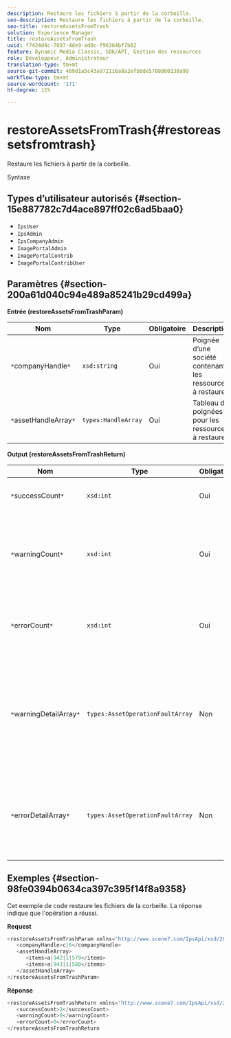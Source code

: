 ```yaml
---
description: Restaure les fichiers à partir de la corbeille.
seo-description: Restaure les fichiers à partir de la corbeille.
seo-title: restoreAssetsFromTrash
solution: Experience Manager
title: restoreAssetsFromTrash
uuid: f7424d4c-7807-4de9-ad0c-f96364bf7b82
feature: Dynamic Media Classic, SDK/API, Gestion des ressources
role: Développeur, Administrateur
translation-type: tm+mt
source-git-commit: 469d1a5c43a972116a8a2efb0de5708800130a99
workflow-type: tm+mt
source-wordcount: '171'
ht-degree: 11%

---
```



# restoreAssetsFromTrash{#restoreassetsfromtrash}

Restaure les fichiers à partir de la corbeille.

Syntaxe

## Types d’utilisateur autorisés {#section-15e887782c7d4ace897ff02c6ad5baa0}

* `IpsUser`
* `IpsAdmin`
* `IpsCompanyAdmin`
* `ImagePortalAdmin`
* `ImagePortalContrib`
* `ImagePortalContribUser`

## Paramètres {#section-200a61d040c94e489a85241b29cd499a}

**Entrée (restoreAssetsFromTrashParam)**

| Nom | Type | Obligatoire | Description |
|---|---|---|---|
| `*`companyHandle`*` | `xsd:string` | Oui | Poignée d’une société contenant les ressources à restaurer. |
| `*`assetHandleArray`*` | `types:HandleArray` | Oui | Tableau de poignées pour les ressources à restaurer. |

**Output (restoreAssetsFromTrashReturn)**

| Nom | Type | Obligatoire | Description |
|---|---|---|---|
| `*`successCount`*` | `xsd:int` | Oui | Nombre de fichiers supprimés de la corbeille. |
| `*`warningCount`*` | `xsd:int` | Oui | Nombre d’avertissements générés lorsque l’opération tentait de restaurer des ressources à partir de la corbeille. |
| `*`errorCount`*` | `xsd:int` | Oui | Nombre d’erreurs générées lors de la tentative de restauration de fichiers à partir de la corbeille. |
| `*`warningDetailArray`*` | `types:AssetOperationFaultArray` | Non | Tableau des détails associés aux ressources qui ont généré des avertissements lorsque l’opération tentait de restaurer des ressources à partir de la corbeille. |
| `*`errorDetailArray`*` | `types:AssetOperationFaultArray` | Non | Tableau des détails associés aux actifs qui ont généré des erreurs lorsque l’opération tentait de restaurer des actifs à partir de la corbeille. |

## Exemples {#section-98fe0394b0634ca397c395f14f8a9358}

Cet exemple de code restaure les fichiers de la corbeille. La réponse indique que l&#39;opération a réussi.

**Request**

```java
<restoreAssetsFromTrashParam xmlns="http://www.scene7.com/IpsApi/xsd/2008-01-15">
   <companyHandle>c|6</companyHandle>
   <assetHandleArray>
      <items>a|942|1|579</items>
      <items>a|943|1|580</items>
   </assetHandleArray>
</restoreAssetsFromTrashParam>
```

**Réponse**

```java
<restoreAssetsFromTrashReturn xmlns="http://www.scene7.com/IpsApi/xsd/2008-01-15">
   <successCount>2</successCount>
   <warningCount>0</warningCount>
   <errorCount>0</errorCount>
</restoreAssetsFromTrashReturn
```

